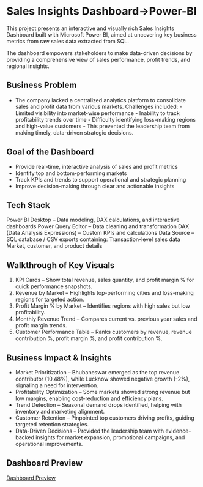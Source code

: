 # Sales Insights Dashboard->Power-BI
This project presents an interactive and visually rich Sales Insights Dashboard built with Microsoft Power BI, aimed at uncovering key business metrics from raw sales data extracted from SQL.

The dashboard empowers stakeholders to make data-driven decisions by providing a comprehensive view of sales performance, profit trends, and regional insights.

## Business Problem
- The company lacked a centralized analytics platform to consolidate sales and profit data from various markets.
Challenges included:
                - Limited visibility into market-wise performance
                - Inability to track profitability trends over time
                - Difficulty identifying loss-making regions and high-value customers
                - This prevented the leadership team from making timely, data-driven strategic decisions.

## Goal of the Dashboard
- Provide real-time, interactive analysis of sales and profit metrics
- Identify top and bottom-performing markets
- Track KPIs and trends to support operational and strategic planning
- Improve decision-making through clear and actionable insights

## Tech Stack
Power BI Desktop – Data modeling, DAX calculations, and interactive dashboards
Power Query Editor – Data cleaning and transformation
DAX (Data Analysis Expressions) – Custom KPIs and calculations
Data Source – SQL database / CSV exports containing:
          Transaction-level sales data
          Market, customer, and product details

## Walkthrough of Key Visuals
1) KPI Cards – Show total revenue, sales quantity, and profit margin % for quick performance snapshots.
2) Revenue by Market – Highlights top-performing cities and loss-making regions for targeted action.
3) Profit Margin % by Market – Identifies regions with high sales but low profitability.
4) Monthly Revenue Trend – Compares current vs. previous year sales and profit margin trends.
5) Customer Performance Table – Ranks customers by revenue, revenue contribution %, profit margin %, and profit contribution %.

## Business Impact & Insights
- Market Prioritization – Bhubaneswar emerged as the top revenue contributor (10.48%), while Lucknow showed negative growth (-2%), signaling a need for intervention.
- Profitability Optimization – Some markets showed strong revenue but low margins, enabling cost-reduction and efficiency plans.
- Trend Detection – Seasonal demand drops identified, helping with inventory and marketing alignment.
- Customer Retention – Pinpointed top customers driving profits, guiding targeted retention strategies.
- Data-Driven Decisions – Provided the leadership team with evidence-backed insights for market expansion, promotional campaigns, and operational improvements.

## Dashboard Preview
[Dashboard Preview](https://github.com/souravjha127/Sales-Insights-Dashboard---Power-BI-/blob/main/Profit_dashboard.png)

